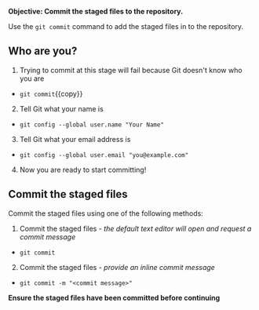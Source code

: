 **Objective: Commit the staged files to the repository.**

Use the `git commit` command to add the staged files in to the repository.

## Who are you?

1. Trying to commit at this stage will fail because Git doesn't know who you are
 * `git commit`{{copy}}
2. Tell Git what your name is
 * `git config --global user.name "Your Name"`
3. Tell Git what your email address is
 * `git config --global user.email "you@example.com"`
4. Now you are ready to start committing!


## Commit the staged files

Commit the staged files using one of the following methods:

1. Commit the staged files - _the default text editor will open and request a commit message_
 * `git commit`
2. Commit the staged files - _provide an inline commit message_
 * `git commit -m "<commit message>"`

**Ensure the staged files have been committed before continuing**
